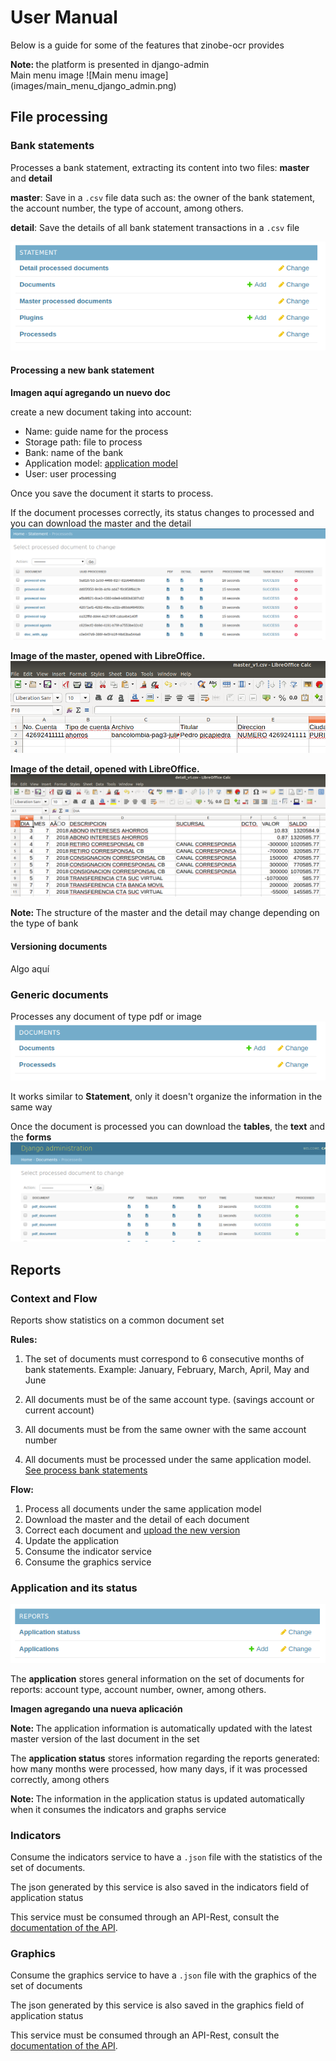 # User Manual

Below is a guide for some of the features that zinobe-ocr provides
<div class="note">
    <strong>Note: </strong>
    the platform is presented in django-admin
</div>
Main menu image
![Main menu image](images/main_menu_django_admin.png)


## File processing

### Bank statements

Processes a bank statement, extracting its content into two files: **master** and **detail**

**master**: Save in a ```.csv``` file data such as: the owner of the bank statement, the account number, the type of account, among others.

**detail**: Save the details of all bank statement transactions in a ```.csv``` file

![Statement](images/statement.png)

#### Processing a new bank statement

**Imagen aquí agregando un nuevo doc**

create a new document taking into account:

- Name: guide name for the process
- Storage path: file to process
- Bank: name of the bank
- Application model: [application model](#application-and-its-status)
- User: user processing

Once you save the document it starts to process.


If the document processes correctly, its status changes to processed and you can download the master and the detail
![Processed](images/processed.png)

**Image of the master, opened with LibreOffice.**
![Master](images/master.png)

**Image of the detail, opened with LibreOffice.**
![Detail](images/detail.png)

<div class="note">
    <strong>Note: </strong>
    The structure of the master and the detail may change depending on the type of bank
</div>

#### Versioning documents

Algo aquí

### Generic documents

Processes any document of type pdf or image
![Generic](images/generic.png)

It works similar to **Statement**, only it doesn't organize the information in the same way

Once the document is processed you can download the **tables**, the **text** and the **forms**
![Processed Generic](images/processed_generic.png)


## Reports

### Context and Flow

Reports show statistics on a common document set

**Rules:**

1. The set of documents must correspond to 6 consecutive months of bank statements. Example: January, February, March, April, May and June

2. All documents must be of the same account type. (savings account or current account)

3. All documents must be from the same owner with the same account number

4. All documents must be processed under the same application model. [See process bank statements](#processing-a-new-bank-statement)

**Flow:**

1. Process all documents under the same application model
2. Download the master and the detail of each document
3. Correct each document and [upload the new version](#versioning-documents)
4. Update the application
5. Consume the indicator service
6. Consume the graphics service

### Application and its status

![Application](images/application.png)

The **application** stores general information on the set of documents for reports: account type, account number, owner, among others.

**Imagen agregando una nueva aplicación**

<div class="note">
    <strong>Note: </strong>
    The application information is automatically updated with the latest master version of the last document in the set
</div>

The **application status** stores information regarding the reports generated: how many months were processed, how many days, if it was processed correctly, among others

<div class="note">
    <strong>Note: </strong>
    The information in the application status is updated automatically when it consumes the indicators and graphs service
</div>

### Indicators

Consume the indicators service to have a ```.json``` file with the statistics of the set of documents.

The json generated by this service is also saved in the indicators field of application status

This service must be consumed through an API-Rest, consult the [documentation of the API](http://127.0.0.1:8000/api/v2/docs/).

### Graphics

Consume the graphics service to have a ```.json``` file with the graphics of the set of documents

The json generated by this service is also saved in the graphics field of application status

This service must be consumed through an API-Rest, consult the [documentation of the API](http://127.0.0.1:8000/api/v2/docs/). 